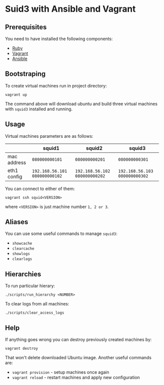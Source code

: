 # Suid3 with Ansible and Vagrant

## Prerequisites

You need to have installed the following components:

- [Ruby](https://www.ruby-lang.org/en/installation/)
- [Vagrant](https://www.vagrantup.com/downloads.html)
- [Ansible](http://docs.ansible.com/intro_installation.html)

## Bootstraping

To create virtual machines run in project directory:

    vagrant up

The command above will download ubuntu and build three virtual machines with `squid3` installed and running.

## Usage

Virtual machines parameters are as follows:

|             | squid1                          | squid2                          | squid3                          |
|-------------|---------------------------------|---------------------------------|---------------------------------|
| mac address | `080000000101`                  | `080000000201`                  | `080000000301`                  |
| eth1 config | `192.168.56.101` `080000000102` | `192.168.56.102` `080000000202` | `192.168.56.103` `080000000302` |

You can connect to either of them:

    vagrant ssh squid<VERSION>

where `<VERSION>` is just machine number `1, 2 or 3`.

## Aliases

You can use some useful commands to manage `squid3`:

- `showcache`
- `clearcache`
- `showlogs`
- `clearlogs`

## Hierarchies

To run particular hierary:

    ./scripts/run_hierarchy <NUMBER>

To clear logs from all machines:

    ./scripts/clear_access_logs

## Help

If anything goes wrong you can destroy previously created machines by:

    vagrant destroy

That won't delete downloaded Ubuntu image. Another useful commands are:

- `vagrant provision` - setup machines once again
- `vagrant reload` - restart machines and apply new configuration
